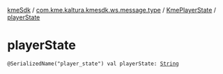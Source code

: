 [kmeSdk](../../index.md) / [com.kme.kaltura.kmesdk.ws.message.type](../index.md) / [KmePlayerState](index.md) / [playerState](./player-state.md)

# playerState

`@SerializedName("player_state") val playerState: `[`String`](https://kotlinlang.org/api/latest/jvm/stdlib/kotlin/-string/index.html)